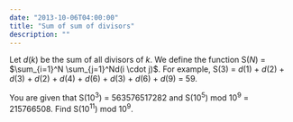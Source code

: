 ```yaml
---
date: "2013-10-06T04:00:00"
title: "Sum of sum of divisors"
description: ""
---
```


<p>Let <var>d</var>(<var>k</var>) be the sum of all divisors of <var>k</var>.
We define the function S(<var>N</var>) = $\sum_{i=1}^N \sum_{j=1}^Nd(i \cdot j)$.
For example, S(3) = <var>d</var>(1) + <var>d</var>(2) + <var>d</var>(3) + <var>d</var>(2) + <var>d</var>(4) + <var>d</var>(6) + <var>d</var>(3) + <var>d</var>(6) + <var>d</var>(9) = 59.</p>
<p>You are given that S(10<sup>3</sup>) = 563576517282 and S(10<sup>5</sup>) mod 10<sup>9</sup> = 215766508.
Find S(10<sup>11</sup>) mod 10<sup>9</sup>.</p>

